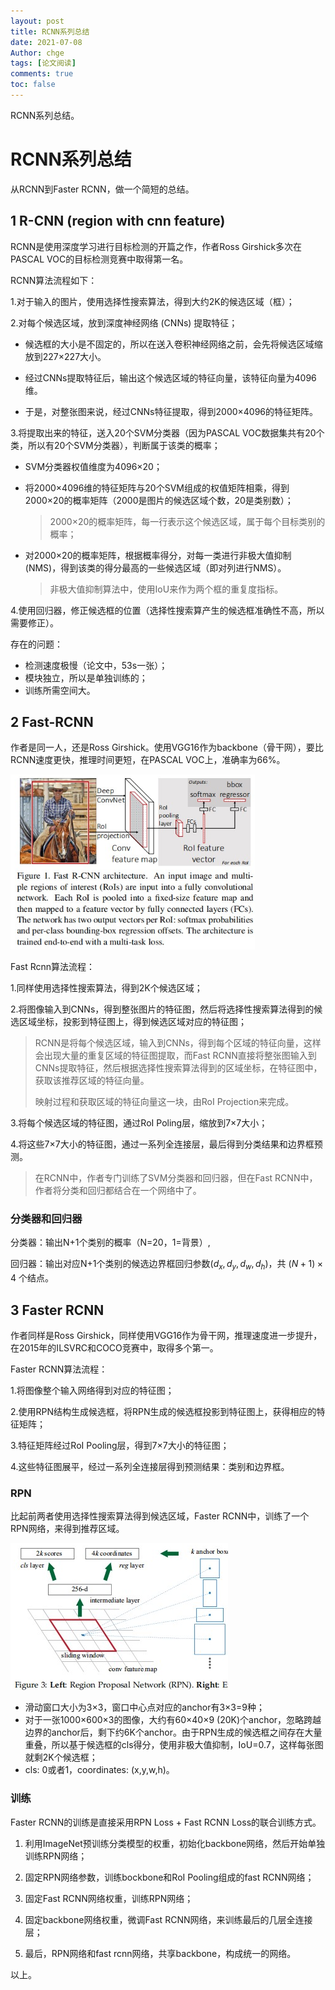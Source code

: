 ```yaml
---
layout: post
title: RCNN系列总结
date: 2021-07-08
Author: chge 
tags: [论文阅读]
comments: true
toc: false
---
```


RCNN系列总结。

<!-- more -->

# RCNN系列总结

从RCNN到Faster RCNN，做一个简短的总结。

## 1 R-CNN (region with cnn feature)

RCNN是使用深度学习进行目标检测的开篇之作，作者Ross Girshick多次在PASCAL VOC的目标检测竞赛中取得第一名。

RCNN算法流程如下：

1.对于输入的图片，使用选择性搜索算法，得到大约2K的候选区域（框）；

2.对每个候选区域，放到深度神经网络 (CNNs) 提取特征；

+ 候选框的大小是不固定的，所以在送入卷积神经网络之前，会先将候选区域缩放到227×227大小。

+ 经过CNNs提取特征后，输出这个候选区域的特征向量，该特征向量为4096维。

+ 于是，对整张图来说，经过CNNs特征提取，得到2000×4096的特征矩阵。

3.将提取出来的特征，送入20个SVM分类器（因为PASCAL VOC数据集共有20个类，所以有20个SVM分类器），判断属于该类的概率；

+ SVM分类器权值维度为4096×20；

+ 将2000×4096维的特征矩阵与20个SVM组成的权值矩阵相乘，得到2000×20的概率矩阵（2000是图片的候选区域个数，20是类别数）；

  > 2000×20的概率矩阵，每一行表示这个候选区域，属于每个目标类别的概率；

+ 对2000×20的概率矩阵，根据概率得分，对每一类进行非极大值抑制 (NMS)，得到该类的得分最高的一些候选区域（即对列进行NMS）。

  > 非极大值抑制算法中，使用IoU来作为两个框的重复度指标。

4.使用回归器，修正候选框的位置（选择性搜索算产生的候选框准确性不高，所以需要修正）。

存在的问题：

+ 检测速度极慢（论文中，53s一张）；
+ 模块独立，所以是单独训练的；
+ 训练所需空间大。

## 2 Fast-RCNN

作者是同一人，还是Ross Girshick。使用VGG16作为backbone（骨干网），要比RCNN速度更快，推理时间更短，在PASCAL VOC上，准确率为66%。

<img src="__md__/image-20210708163829225.png" alt="image-20210708163829225" style="zoom:75%;" />

Fast Rcnn算法流程：

1.同样使用选择性搜索算法，得到2K个候选区域；

2.将图像输入到CNNs，得到整张图片的特征图，然后将选择性搜索算法得到的候选区域坐标，投影到特征图上，得到候选区域对应的特征图；

> RCNN是将每个候选区域，输入到CNNs，得到每个区域的特征向量，这样会出现大量的重复区域的特征图提取，而Fast RCNN直接将整张图输入到CNNs提取特征，然后根据选择性搜索算法得到的区域坐标，在特征图中，获取该推荐区域的特征向量。
>
> 映射过程和获取区域的特征向量这一块，由RoI Projection来完成。

3.将每个候选区域的特征图，通过RoI Poling层，缩放到7×7大小；

4.将这些7×7大小的特征图，通过一系列全连接层，最后得到分类结果和边界框预测。

> 在RCNN中，作者专门训练了SVM分类器和回归器，但在Fast RCNN中，作者将分类和回归都结合在一个网络中了。

### 分类器和回归器

分类器：输出N+1个类别的概率（N=20，1=背景）,

回归器：输出对应N+1个类别的候选边界框回归参数$(d_x,d_y,d_w,d_h)$，共 $(N+1) × 4$ 个结点。

## 3 Faster RCNN

作者同样是Ross Girshick，同样使用VGG16作为骨干网，推理速度进一步提升，在2015年的ILSVRC和COCO竞赛中，取得多个第一。  

Faster RCNN算法流程：

1.将图像整个输入网络得到对应的特征图；

2.使用RPN结构生成候选框，将RPN生成的候选框投影到特征图上，获得相应的特征矩阵；

3.特征矩阵经过RoI Pooling层，得到7×7大小的特征图；

4.这些特征图展平，经过一系列全连接层得到预测结果：类别和边界框。

### RPN

比起前两者使用选择性搜索算法得到候选区域，Faster RCNN中，训练了一个RPN网络，来得到推荐区域。

![image-20210708190235308](__md__/image-20210708190235308.png)

+ 滑动窗口大小为3×3，窗口中心点对应的anchor有3×3=9种；
+ 对于一张1000×600×3的图像，大约有60×40×9 (20K)个anchor，忽略跨越边界的anchor后，剩下约6K个anchor。由于RPN生成的候选框之间存在大量重叠，所以基于候选框的cls得分，使用非极大值抑制，IoU=0.7，这样每张图就剩2K个候选框；
+ cls: 0或者1，coordinates: (x,y,w,h)。

### 训练

Faster RCNN的训练是直接采用RPN Loss + Fast RCNN Loss的联合训练方式。

1. 利用ImageNet预训练分类模型的权重，初始化backbone网络，然后开始单独训练RPN网络；

2. 固定RPN网络参数，训练bockbone和RoI Pooling组成的fast RCNN网络；
3. 固定Fast RCNN网络权重，训练RPN网络；
4. 固定backbone网络权重，微调Fast RCNN网络，来训练最后的几层全连接层；
5. 最后，RPN网络和fast rcnn网络，共享backbone，构成统一的网络。

以上。



